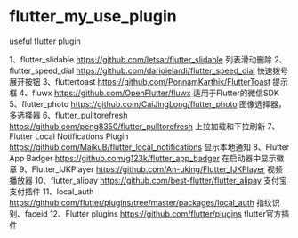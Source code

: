 # flutter_my_use_plugin
useful flutter plugin


1、flutter_slidable https://github.com/letsar/flutter_slidable 列表滑动删除
2、flutter_speed_dial https://github.com/darioielardi/flutter_speed_dial 快速拨号展开按钮
3、fluttertoast https://github.com/PonnamKarthik/FlutterToast 提示框
4、fluwx https://github.com/OpenFlutter/fluwx 适用于Flutter的微信SDK
5、flutter_photo https://github.com/CaiJingLong/flutter_photo 图像选择器，多选择器
6、flutter_pulltorefresh https://github.com/peng8350/flutter_pulltorefresh 上拉加载和下拉刷新
7、Flutter Local Notifications Plugin https://github.com/MaikuB/flutter_local_notifications 显示本地通知
8、Flutter App Badger https://github.com/g123k/flutter_app_badger 在启动器中显示徽章
9、Flutter_IJKPlayer https://github.com/An-uking/Flutter_IJKPlayer 视频播放器
10、flutter_alipay https://github.com/best-flutter/flutter_alipay 支付宝支付插件
11、local_auth https://github.com/flutter/plugins/tree/master/packages/local_auth 指纹识别、faceid
12、Flutter plugins https://github.com/flutter/plugins flutter官方插件

